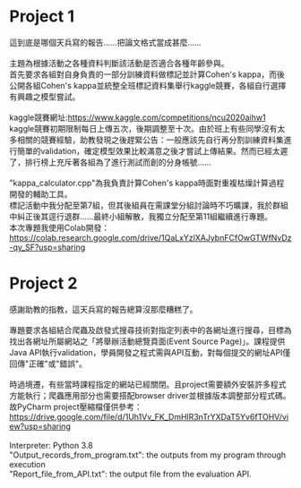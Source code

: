 # Project 1
這到底是哪個天兵寫的報告......把論文格式當成甚麼......<br>
<br>
主題為根據活動之各種資料判斷該活動是否適合各種年齡參與。<br>
首先要求各組對自身負責的一部分訓練資料做標記並計算Cohen's kappa，而後公開各組Cohen's kappa並統整全班標記資料集舉行kaggle競賽，各組自行選擇有興趣之模型嘗試。<br>
<br>
kaggle競賽網址:https://www.kaggle.com/competitions/ncu2020aihw1<br>
kaggle競賽初期限制每日上傳五次，後期調整至十次。由於班上有些同學沒有太多相關的競賽經驗，助教發現之後趕緊公告：一般應該先自行再分割訓練資料集進行簡單的validation，確定模型效果比較滿意之後才嘗試上傳結果。然而已經太遲了，排行榜上充斥著各組為了進行測試而創的分身帳號......<br>
<br>
"kappa_calculator.cpp"為我負責計算Cohen's kappa時面對重複枯燥計算過程開發的輔助工具。<br>
標記活動中我分配至第7組，但其後組員在需課堂分組討論時不巧曠課，我於群組中糾正後其逕行退群......最終小組解散，我獨立分配至第11組繼續進行專題。<br>
本次專題我使用Colab開發：https://colab.research.google.com/drive/1QaLxYzlXAJybnFCfOwGTWfNvDz-qy_SF?usp=sharing
# Project 2
感謝助教的指教，這天兵寫的報告總算沒那麼糟糕了。<br>
<br>
專題要求各組結合爬蟲及啟發式搜尋技術對指定列表中的各網址進行搜尋，目標為找出各網址所屬網站之「將舉辦活動總覽頁面(Event Source Page)」。課程提供Java API執行validation，學員開發之程式需與API互動，對每個提交的網址API僅回傳"正確"或"錯誤"。<br>
<br>
時過境遷，有些當時課程指定的網站已經關閉。且project需要額外安裝許多程式方能執行；爬蟲應用部分也需要搭配browser driver並根據版本調整部分程式碼。故PyCharm project壓縮檔僅供參考：https://drive.google.com/file/d/1Uh1Vv_FK_DmHlR3nTrYXDaT5Yv6fTOHV/view?usp=sharing<br>
<br>
Interpreter: Python 3.8<br>
"Output_records_from_program.txt": the outputs from my program through execution<br>
"Report_file_from_API.txt": the output file from the evaluation API.

